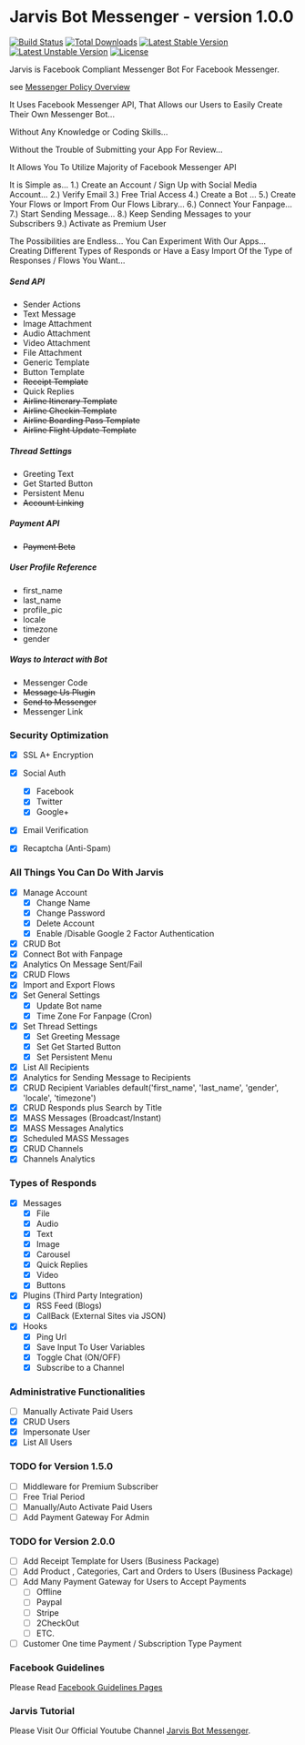 # Jarvis Bot Messenger - version 1.0.0

[![Build Status](https://travis-ci.org/laravel/framework.svg)](https://travis-ci.org/laravel/framework)
[![Total Downloads](https://poser.pugx.org/laravel/framework/d/total.svg)](https://packagist.org/packages/laravel/framework)
[![Latest Stable Version](https://poser.pugx.org/laravel/framework/v/stable.svg)](https://packagist.org/packages/laravel/framework)
[![Latest Unstable Version](https://poser.pugx.org/laravel/framework/v/unstable.svg)](https://packagist.org/packages/laravel/framework)
[![License](https://poser.pugx.org/laravel/framework/license.svg)](https://packagist.org/packages/laravel/framework)

Jarvis is Facebook Compliant Messenger Bot For Facebook Messenger.

see [Messenger Policy Overview](https://developers.facebook.com/policy#messengerplatform)

It Uses Facebook Messenger API, That Allows our Users to Easily Create Their Own Messenger Bot...

Without Any Knowledge or Coding Skills...

Without the Trouble of Submitting your App For Review...

It Allows You To Utilize Majority of Facebook Messenger API

It is Simple as...
1.) Create an Account / Sign Up with Social Media Account...
2.) Verify Email
3.) Free Trial Access
4.) Create a Bot ...
5.) Create Your Flows or Import From Our Flows Library...
6.) Connect Your Fanpage...
7.) Start Sending Message...
8.) Keep Sending Messages to your Subscribers
9.) Activate as Premium User

The Possibilities are Endless... You Can Experiment With Our Apps...
Creating Different Types of Responds or Have a Easy Import Of the Type of Responses / Flows You Want...

##### Send API

- Sender Actions
- Text Message
- Image Attachment
- Audio Attachment
- Video Attachment
- File Attachment
- Generic Template
- Button Template
- ~~Receipt Template~~
- Quick Replies
- ~~Airline Itinerary Template~~
- ~~Airline Checkin Template~~
- ~~Airline Boarding Pass Template~~
- ~~Airline Flight Update Template~~

##### Thread Settings
- Greeting Text
- Get Started Button
- Persistent Menu
- ~~Account Linking~~

##### Payment API
- ~~Payment Beta~~

##### User Profile Reference
- first_name
- last_name
- profile_pic
- locale
- timezone
- gender

##### Ways to Interact with Bot
- Messenger Code
- ~~Message Us Plugin~~
- ~~Send to Messenger~~
- Messenger Link


### Security Optimization

- [x] SSL A+ Encryption
- [x] Social Auth
  - [x] Facebook
  - [x] Twitter
  - [x] Google+
- [x] Email Verification
- [x] Recaptcha (Anti-Spam)


### All Things You Can Do With Jarvis
- [x] Manage Account
    - [x] Change Name
    - [x] Change Password
    - [x] Delete Account
    - [x] Enable /Disable Google 2 Factor Authentication
- [x] CRUD Bot
- [x] Connect Bot with Fanpage
- [x] Analytics On Message Sent/Fail
- [x] CRUD Flows
- [x] Import and Export Flows
- [x] Set General Settings
    - [x] Update Bot name
    - [x] Time Zone For Fanpage (Cron)
- [x] Set Thread Settings
    - [x] Set Greeting Message
    - [x] Set Get Started  Button
    - [x] Set Persistent Menu
- [x] List All Recipients
- [x] Analytics for Sending Message to Recipients
- [x] CRUD Recipient Variables default('first_name', 'last_name', 'gender', 'locale', 'timezone')
- [x] CRUD Responds plus Search by Title
- [x] MASS Messages (Broadcast/Instant)
- [x] MASS Messages Analytics
- [x] Scheduled MASS Messages
- [x] CRUD Channels
- [x] Channels Analytics

### Types of Responds
- [x] Messages
    - [x] File
    - [x] Audio
    - [x] Text
    - [x] Image
    - [x] Carousel
    - [x] Quick Replies
    - [x] Video
    - [x] Buttons
- [x] Plugins (Third Party Integration)
    - [x] RSS Feed (Blogs)
    - [x] CallBack (External Sites via JSON)
- [x] Hooks
    - [x] Ping Url
    - [x] Save Input To User Variables
    - [x] Toggle Chat (ON/OFF)
    - [x] Subscribe to a Channel

### Administrative Functionalities
- [ ] Manually Activate Paid Users
- [x] CRUD Users
- [x] Impersonate User
- [x] List All Users

### TODO for Version 1.5.0

- [ ] Middleware for Premium Subscriber
- [ ] Free Trial Period
- [ ] Manually/Auto Activate Paid Users
- [ ] Add Payment Gateway For Admin
### TODO for Version 2.0.0
- [ ] Add Receipt Template for Users (Business Package)
- [ ] Add Product , Categories, Cart and Orders to Users (Business Package)
- [ ] Add Many Payment Gateway for Users to Accept Payments
    - [ ] Offline
    - [ ] Paypal
    - [ ] Stripe
    - [ ] 2CheckOut
    - [ ] ETC.
- [ ] Customer One time Payment / Subscription Type Payment

### Facebook Guidelines

Please Read [Facebook Guidelines Pages](https://developers.facebook.com/docs/messenger-platform/guidelines)
### Jarvis Tutorial

Please Visit Our Official Youtube Channel [Jarvis Bot Messenger](https://www.youtube.com/channel/UCDh23Q5AWaDMCutt3bS54nQ).

